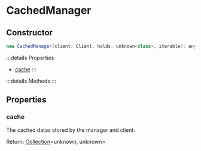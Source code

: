 # CachedManager

## Constructor
```js
new CachedManager(client: Client, holds: unknown<class>, iterable?: any[])<HoldType>
```

:::details Properties
- [cache](#cache)
:::

:::details Methods
:::

## Properties

### cache
The cached datas stored by the manager and client.

Return: [Collection](https://old.discordjs.dev/#/docs/collection/main/class/Collection)<unknown, unknown>